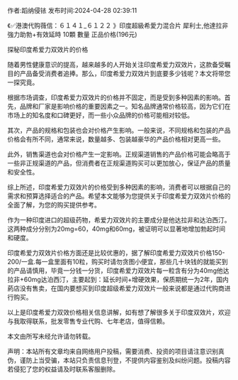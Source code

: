 <p>作者:蹈纳侵铱 发布时间:2024-04-28 02:39:11</p>
<p>《✅港澳代购薇信：６１４１_６１２２ 》印度超級希愛力混合片 犀利士,他達拉非 強力助勃+有效延時 10顆 數量 正品价格(196元) </p>
									<p>探秘印度希爱力双效片的价格</p><p>随着男性健康意识的提高，越来越多的人开始关注印度希爱力双效片，这款备受瞩目的产品备受消费者追捧。那么，印度希爱力双效片到底要多少钱呢？本文将带您一探究竟。</p><p>根据市场调查，印度希爱力双效片的价格并不固定，而是受到多种因素的影响。首先，品牌和厂家是影响价格的重要因素之一。知名品牌通常价格较高，因为它们在市场上的知名度和口碑更好，而一些小众品牌的价格可能相对较低。</p><p>其次，产品的规格和包装也会对价格产生影响。一般来说，不同规格和包装的产品价格会有所不同，通常来说，数量越多、包装越豪华的产品价格相对更高一些。</p><p>此外，销售渠道也会对价格产生一定影响。正规渠道销售的产品价格可能会略高于一些非正规渠道的产品，但消费者在正规渠道购买可以更加放心，保证产品的质量和安全性。</p><p>综上所述，印度希爱力双效片的价格受到多种因素的影响，消费者可以根据自己的需求和预算选择适合的产品。希望本文能够为您提供关于印度希爱力双效片价格的全面了解，为您的购买提供参考。</p><p></p><p></p><p></p><p></p><p>作为一种印度进口的超级药物，希爱力双效片的主要成分是他达拉非和达泊西汀。这两种成分分别为20mg=60，40mg和60mg，被证明可以显著地增加勃起时间和硬度。</p><p>印度希爱力双效片价格方面还是比较优惠的，据了解印度希爱力双效片价格150-200/一盒.每一盒里面有10粒，购买时请勿贪图小便宜，那些几十块钱的就能买到的产品请慎用，毕竟一分钱一分货，印度希爱力双效片每一粒含有分为40mg他达拉非+60mg达泊西汀，主要起到：延长时间+增硬效果，保质期统一为2年，国内葯店没有售卖，在国内要想买到印度超级希爱力双效片一般来说都是通过代购商进行购买。</p><p>以上是印度希爱力双效价格相关信息讲解，如有想了解很多关于印度双效片，欢迎与我取得联系，批发零售专业代购、七年老店，值得信赖。</p><p>本文由所写未经允许请勿转载。</p>				声明：本站所有文章均来自网络用户投稿，需要消费、投资的项目请注意识别真伪，谨防上当受骗，本站只负责信息刊登，不提供内容鉴别及纠纷问题。投稿内容若侵犯了您的权益请及时联系客服删除。				
